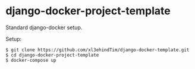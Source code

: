 # django-docker-project-template

Standard django-docker setup.

Setup:
```
$ git clone https://github.com/xl3ehindTim/django-docker-template.git
$ cd django-docker-project-template
$ docker-compose up
```
